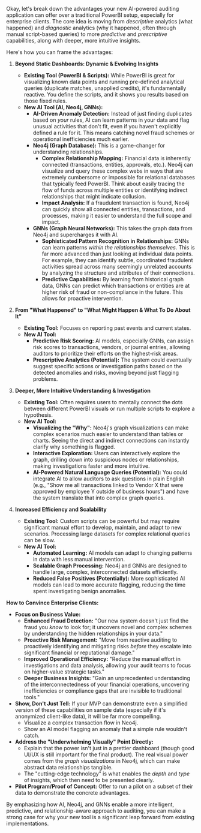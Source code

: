Okay, let's break down the advantages your new AI-powered auditing application can offer over a traditional PowerBI setup, especially for enterprise clients. The core idea is moving from *descriptive* analytics (what happened) and *diagnostic* analytics (why it happened, often through manual script-based queries) to more *predictive* and *prescriptive* capabilities, along with deeper, more intuitive insights.

Here's how you can frame the advantages:

1.  **Beyond Static Dashboards: Dynamic & Evolving Insights**
    *   **Existing Tool (PowerBI & Scripts):** While PowerBI is great for visualizing known data points and running pre-defined analytical queries (duplicate matches, unapplied credits), it's fundamentally reactive. You define the scripts, and it shows you results based on those fixed rules.
    *   **New AI Tool (AI, Neo4j, GNNs):**
        *   **AI-Driven Anomaly Detection:** Instead of just finding duplicates based on *your* rules, AI can learn patterns in your data and flag unusual activities that don't fit, even if you haven't explicitly defined a rule for it. This means catching novel fraud schemes or operational inefficiencies much earlier.
        *   **Neo4j (Graph Database):** This is a game-changer for understanding relationships.
            *   **Complex Relationship Mapping:** Financial data is inherently connected (transactions, entities, approvals, etc.). Neo4j can visualize and query these complex webs in ways that are extremely cumbersome or impossible for relational databases that typically feed PowerBI. Think about easily tracing the flow of funds across multiple entities or identifying indirect relationships that might indicate collusion.
            *   **Impact Analysis:** If a fraudulent transaction is found, Neo4j can quickly show all connected entities, transactions, and processes, making it easier to understand the full scope and impact.
        *   **GNNs (Graph Neural Networks):** This takes the graph data from Neo4j and supercharges it with AI.
            *   **Sophisticated Pattern Recognition in Relationships:** GNNs can learn patterns *within the relationships themselves*. This is far more advanced than just looking at individual data points. For example, they can identify subtle, coordinated fraudulent activities spread across many seemingly unrelated accounts by analyzing the structure and attributes of their connections.
            *   **Predictive Capabilities:** By learning from historical graph data, GNNs can predict which transactions or entities are at higher risk of fraud or non-compliance in the future. This allows for proactive intervention.

2.  **From "What Happened" to "What Might Happen & What To Do About It"**
    *   **Existing Tool:** Focuses on reporting past events and current states.
    *   **New AI Tool:**
        *   **Predictive Risk Scoring:** AI models, especially GNNs, can assign risk scores to transactions, vendors, or journal entries, allowing auditors to prioritize their efforts on the highest-risk areas.
        *   **Prescriptive Analytics (Potential):** The system could eventually suggest specific actions or investigation paths based on the detected anomalies and risks, moving beyond just flagging problems.

3.  **Deeper, More Intuitive Understanding & Investigation**
    *   **Existing Tool:** Often requires users to mentally connect the dots between different PowerBI visuals or run multiple scripts to explore a hypothesis.
    *   **New AI Tool:**
        *   **Visualizing the "Why":** Neo4j's graph visualizations can make complex scenarios much easier to understand than tables or charts. Seeing the direct and indirect connections can instantly clarify why something is flagged.
        *   **Interactive Exploration:** Users can interactively explore the graph, drilling down into suspicious nodes or relationships, making investigations faster and more intuitive.
        *   **AI-Powered Natural Language Queries (Potential):** You could integrate AI to allow auditors to ask questions in plain English (e.g., "Show me all transactions linked to Vendor X that were approved by employee Y outside of business hours") and have the system translate that into complex graph queries.

4.  **Increased Efficiency and Scalability**
    *   **Existing Tool:** Custom scripts can be powerful but may require significant manual effort to develop, maintain, and adapt to new scenarios. Processing large datasets for complex relational queries can be slow.
    *   **New AI Tool:**
        *   **Automated Learning:** AI models can adapt to changing patterns in data with less manual intervention.
        *   **Scalable Graph Processing:** Neo4j and GNNs are designed to handle large, complex, interconnected datasets efficiently.
        *   **Reduced False Positives (Potentially):** More sophisticated AI models can lead to more accurate flagging, reducing the time spent investigating benign anomalies.

**How to Convince Enterprise Clients:**

*   **Focus on Business Value:**
    *   **Enhanced Fraud Detection:** "Our new system doesn't just find the fraud you *know* to look for; it uncovers novel and complex schemes by understanding the hidden relationships in your data."
    *   **Proactive Risk Management:** "Move from reactive auditing to proactively identifying and mitigating risks *before* they escalate into significant financial or reputational damage."
    *   **Improved Operational Efficiency:** "Reduce the manual effort in investigations and data analysis, allowing your audit teams to focus on higher-value strategic tasks."
    *   **Deeper Business Insights:** "Gain an unprecedented understanding of the interconnectedness of your financial operations, uncovering inefficiencies or compliance gaps that are invisible to traditional tools."
*   **Show, Don't Just Tell:** If your MVP can demonstrate even a simplified version of these capabilities on sample data (especially if it's anonymized client-like data), it will be far more compelling.
    *   Visualize a complex transaction flow in Neo4j.
    *   Show an AI model flagging an anomaly that a simple rule wouldn't catch.
*   **Address the "Underwhelming Visually" Point Directly:**
    *   Explain that the power isn't just in a prettier dashboard (though good UI/UX is still important for the final product). The real visual power comes from the *graph visualizations* in Neo4j, which can make abstract data relationships tangible.
    *   The "cutting-edge technology" is what enables the *depth* and *type* of insights, which then need to be presented clearly.
*   **Pilot Program/Proof of Concept:** Offer to run a pilot on a subset of their data to demonstrate the concrete advantages.

By emphasizing how AI, Neo4j, and GNNs enable a more intelligent, predictive, and relationship-aware approach to auditing, you can make a strong case for why your new tool is a significant leap forward from existing implementations.
